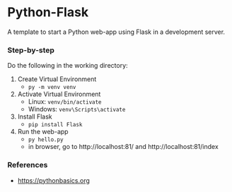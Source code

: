 # Python-Flask
A template to start a Python web-app using Flask in a development server.

### Step-by-step
Do the following in the working directory:
1. Create Virtual Environment
   - `py -m venv venv`
2. Activate Virtual Environment
   - Linux: `venv/bin/activate`
   - Windows: `venv\Scripts\activate`
3. Install Flask
   - `pip install Flask`
4. Run the web-app
   - `py hello.py`
   - in browser, go to http://localhost:81/ and http://localhost:81/index

### References
- https://pythonbasics.org
